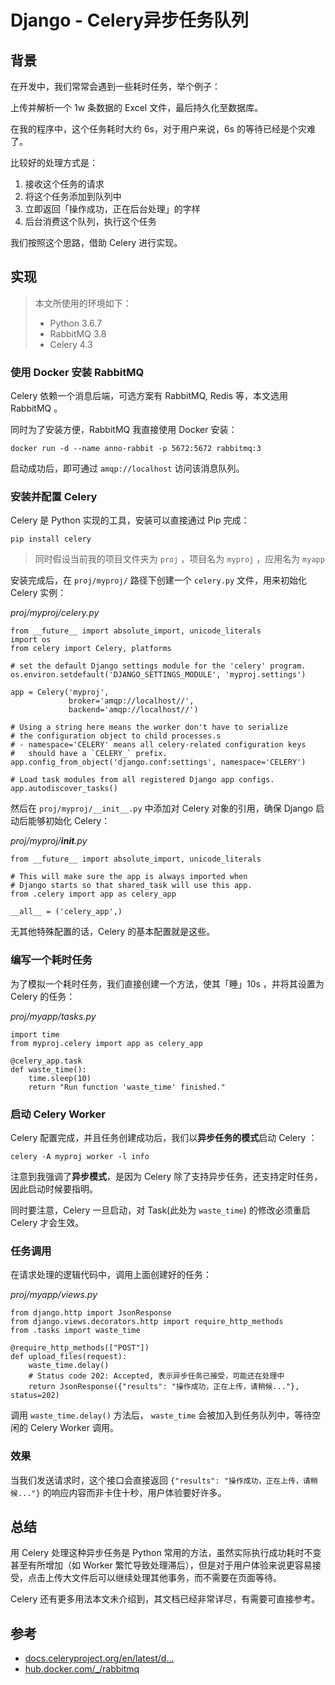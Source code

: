 # Django - Celery异步任务队列

## 背景

在开发中，我们常常会遇到一些耗时任务，举个例子：

上传并解析一个 1w 条数据的 Excel 文件，最后持久化至数据库。

在我的程序中，这个任务耗时大约 6s，对于用户来说，6s 的等待已经是个灾难了。

比较好的处理方式是：

1. 接收这个任务的请求
2. 将这个任务添加到队列中
3. 立即返回「操作成功，正在后台处理」的字样
4. 后台消费这个队列，执行这个任务

我们按照这个思路，借助 Celery 进行实现。

## 实现

> 本文所使用的环境如下：
>
> - Python 3.6.7
> - RabbitMQ 3.8
> - Celery 4.3

### 使用 Docker 安装 RabbitMQ

Celery 依赖一个消息后端，可选方案有 RabbitMQ, Redis 等，本文选用 RabbitMQ 。

同时为了安装方便，RabbitMQ 我直接使用 Docker 安装：

```
docker run -d --name anno-rabbit -p 5672:5672 rabbitmq:3
```

启动成功后，即可通过 `amqp://localhost` 访问该消息队列。

### 安装并配置 Celery

Celery 是 Python 实现的工具，安装可以直接通过 Pip 完成：

```
pip install celery
```

> 同时假设当前我的项目文件夹为 `proj` ，项目名为 `myproj` ，应用名为 `myapp`

安装完成后，在 `proj/myproj/` 路径下创建一个 `celery.py` 文件，用来初始化 Celery 实例：

*proj/myproj/celery.py*

```
from __future__ import absolute_import, unicode_literals
import os
from celery import Celery, platforms

# set the default Django settings module for the 'celery' program.
os.environ.setdefault('DJANGO_SETTINGS_MODULE', 'myproj.settings')

app = Celery('myproj',
             broker='amqp://localhost//',
             backend='amqp://localhost//')

# Using a string here means the worker don't have to serialize
# the configuration object to child processes.s
# - namespace='CELERY' means all celery-related configuration keys
#   should have a `CELERY_` prefix.
app.config_from_object('django.conf:settings', namespace='CELERY')

# Load task modules from all registered Django app configs.
app.autodiscover_tasks()
```

然后在 `proj/myproj/__init__.py` 中添加对 Celery 对象的引用，确保 Django 启动后能够初始化 Celery：

*proj/myproj/__init__.py*

```
from __future__ import absolute_import, unicode_literals

# This will make sure the app is always imported when
# Django starts so that shared_task will use this app.
from .celery import app as celery_app

__all__ = ('celery_app',)
```

无其他特殊配置的话，Celery 的基本配置就是这些。

### 编写一个耗时任务

为了模拟一个耗时任务，我们直接创建一个方法，使其「睡」10s ，并将其设置为 Celery 的任务：

*proj/myapp/tasks.py*

```
import time
from myproj.celery import app as celery_app

@celery_app.task
def waste_time():
    time.sleep(10)
    return "Run function 'waste_time' finished."
```

### 启动 Celery Worker

Celery 配置完成，并且任务创建成功后，我们以**异步任务的模式**启动 Celery ：

```
celery -A myproj worker -l info
```

注意到我强调了**异步模式**，是因为 Celery 除了支持异步任务，还支持定时任务，因此启动时候要指明。

同时要注意，Celery 一旦启动，对 Task(此处为 `waste_time`) 的修改必须重启 Celery 才会生效。

### 任务调用

在请求处理的逻辑代码中，调用上面创建好的任务：

*proj/myapp/views.py*

```
from django.http import JsonResponse
from django.views.decorators.http import require_http_methods
from .tasks import waste_time

@require_http_methods(["POST"])
def upload_files(request):
    waste_time.delay()
    # Status code 202: Accepted, 表示异步任务已接受，可能还在处理中
    return JsonResponse({"results": "操作成功，正在上传，请稍候..."}, status=202)
```

调用 `waste_time.delay()` 方法后， `waste_time` 会被加入到任务队列中，等待空闲的 Celery Worker 调用。

### 效果

当我们发送请求时，这个接口会直接返回 `{"results": "操作成功，正在上传，请稍候..."}` 的响应内容而非卡住十秒，用户体验要好许多。

## 总结

用 Celery 处理这种异步任务是 Python 常用的方法，虽然实际执行成功耗时不变甚至有所增加（如 Worker 繁忙导致处理滞后），但是对于用户体验来说更容易接受，点击上传大文件后可以继续处理其他事务，而不需要在页面等待。

Celery 还有更多用法本文未介绍到，其文档已经非常详尽，有需要可直接参考。

## 参考

- [docs.celeryproject.org/en/latest/d…](http://docs.celeryproject.org/en/latest/django/first-steps-with-django.html)
- [hub.docker.com/_/rabbitmq](https://hub.docker.com/_/rabbitmq)